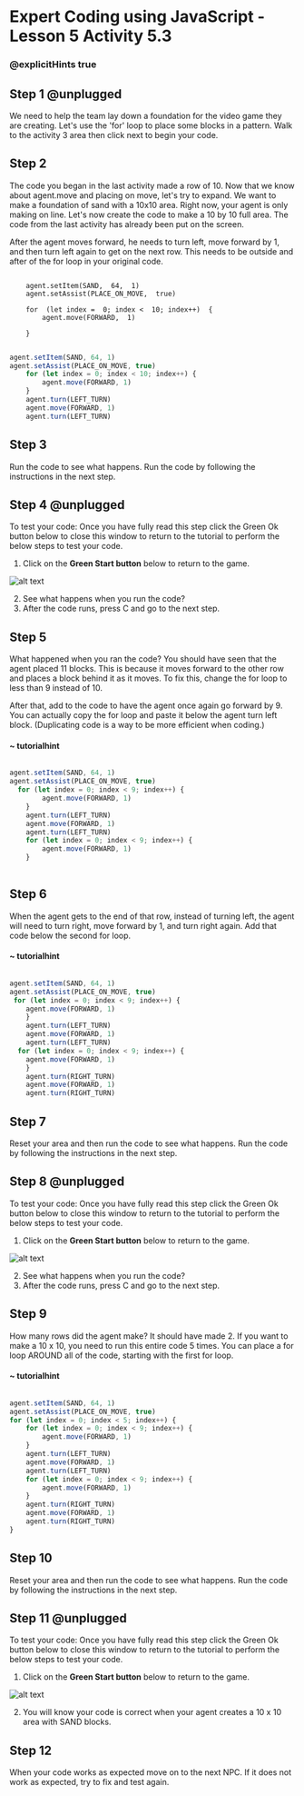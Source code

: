 # Expert Coding using JavaScript - Lesson 5 Activity 5.3

### @explicitHints true

  

## Step 1 @unplugged

  We need to help the team lay down a foundation for the video game they are creating. Let's use the 'for' loop to place some blocks in a pattern. Walk to the activity 3 area then click next to begin your code.



## Step 2

The code you began in the last activity made a row of 10.  Now that we know about agent.move and placing on move, let's try to expand. We want to make a foundation of sand with a 10x10 area. Right now, your agent is only making on line. Let's now create the code to make a 10 by 10 full area. The code from the last activity has already been put on the screen. 

After the agent moves forward, he needs to turn left,  move forward by 1, and then turn left again to get on the next row.  This needs to be outside and after of the for loop in your original code. 
  
```template

    agent.setItem(SAND,  64,  1)
    agent.setAssist(PLACE_ON_MOVE,  true)
    
    for  (let index =  0; index <  10; index++)  {
        agent.move(FORWARD,  1)
    
    }

```

```javascript

agent.setItem(SAND, 64, 1)
agent.setAssist(PLACE_ON_MOVE, true)
    for (let index = 0; index < 10; index++) {
        agent.move(FORWARD, 1)
    }
    agent.turn(LEFT_TURN)
    agent.move(FORWARD, 1)
    agent.turn(LEFT_TURN)

```


## Step 3

Run the code to see what happens.  Run the code by following the instructions in the next step.


## Step 4 @unplugged
To test your code:
Once you have fully read this step click the Green Ok button below to close this window to return to the tutorial to perform the below steps to test your code.

1. Click on the **Green Start button** below to return to the game.

  
![alt text](https://expertjs.codingcredentials.com/Lesson1/1.1/1.JPG?raw=true  "Start")
  
  
2.  See what happens when you run the code?  
3.  After the code runs, press C and go to the next step. 


## Step 5 

What happened when you ran the code?  You should have seen that the agent placed 11 blocks. This is because it moves forward to the other row and places a block behind it as it moves. 
To fix this, change the for loop to less than 9 instead of 10. 

After that, add to the code to have the agent once again go forward by 9.  You can actually copy the for loop and paste it below the agent turn left block.  (Duplicating code is a way to be more efficient when coding.)


#### ~ tutorialhint
```javascript

agent.setItem(SAND, 64, 1)
agent.setAssist(PLACE_ON_MOVE, true)
  for (let index = 0; index < 9; index++) {
        agent.move(FORWARD, 1)
    }
    agent.turn(LEFT_TURN)
    agent.move(FORWARD, 1)
    agent.turn(LEFT_TURN)
    for (let index = 0; index < 9; index++) {
        agent.move(FORWARD, 1)
    }
    
```

## Step 6

When the agent gets to the end of that row, instead of turning left, the agent will need to turn right, move forward by 1, and turn right again.  Add that code below the second for loop. 


#### ~ tutorialhint
```javascript

agent.setItem(SAND, 64, 1)
agent.setAssist(PLACE_ON_MOVE, true)
 for (let index = 0; index < 9; index++) {
    agent.move(FORWARD, 1)
    }
    agent.turn(LEFT_TURN)
    agent.move(FORWARD, 1)
    agent.turn(LEFT_TURN)
  for (let index = 0; index < 9; index++) {
    agent.move(FORWARD, 1)
    }
    agent.turn(RIGHT_TURN)
    agent.move(FORWARD, 1)
    agent.turn(RIGHT_TURN)

```

## Step 7

Reset your area and then run the code to see what happens.  Run the code by following the instructions in the next step.


## Step 8 @unplugged
To test your code:
Once you have fully read this step click the Green Ok button below to close this window to return to the tutorial to perform the below steps to test your code.

1. Click on the **Green Start button** below to return to the game.

  
![alt text](https://expertjs.codingcredentials.com/Lesson1/1.1/1.JPG?raw=true  "Start")
  
  
2.  See what happens when you run the code?  
3.  After the code runs, press C and go to the next step. 



## Step 9
How many rows did the agent make?  It should have made 2.  If you want to make a 10 x 10, you need to run this entire code 5 times.  You can place a for loop AROUND all of the code, starting with the first for loop. 


#### ~ tutorialhint
```javascript

agent.setItem(SAND, 64, 1)
agent.setAssist(PLACE_ON_MOVE, true)
for (let index = 0; index < 5; index++) {
    for (let index = 0; index < 9; index++) {
        agent.move(FORWARD, 1)
    }
    agent.turn(LEFT_TURN)
    agent.move(FORWARD, 1)
    agent.turn(LEFT_TURN)
    for (let index = 0; index < 9; index++) {
        agent.move(FORWARD, 1)
    }
    agent.turn(RIGHT_TURN)
    agent.move(FORWARD, 1)
    agent.turn(RIGHT_TURN)
}
```
## Step 10

Reset your area and then run the code to see what happens.  Run the code by following the instructions in the next step.


## Step 11 @unplugged
To test your code:
Once you have fully read this step click the Green Ok button below to close this window to return to the tutorial to perform the below steps to test your code.

1. Click on the **Green Start button** below to return to the game.

  
![alt text](https://expertjs.codingcredentials.com/Lesson1/1.1/1.JPG?raw=true  "Start")
  
2. You will know your code is correct when your agent creates a 10 x 10 area with SAND blocks. 

## Step 12

When your code works as expected move on to the next NPC.
If it does not work as expected, try to fix and test again.
